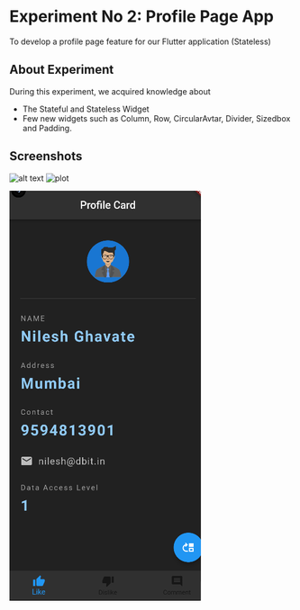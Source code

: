 # Experiment No 2: Profile Page App

To develop a profile page feature for our Flutter application (Stateless)

## About Experiment

During this experiment, we acquired knowledge about 
* The Stateful and Stateless Widget 
* Few new widgets such as Column, Row, CircularAvtar, Divider, Sizedbox and Padding.

## Screenshots

![alt text](https://github.com/nileshghavate/mad_pwa_t2/tree/master/assets/screenshots/screenshot_1.png?raw=true)
![plot](https://github.com/nileshghavate/mad_pwa_t2/tree/master/assets/screenshots/screenshot_1.png?raw=true)

![plot](./assets/screenshots/screenshot_1.png?raw=true)

